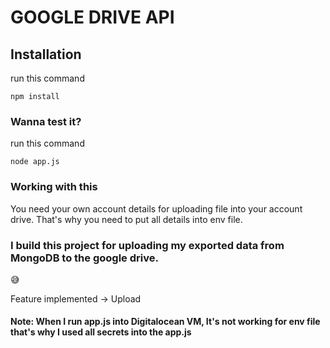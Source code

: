 # GOOGLE DRIVE API

## Installation
run this command
```
npm install
```
### Wanna test it?
run this command
```
node app.js
```
### Working with this
You need your own account details for uploading file into your account drive.
That's why you need to put all details into env file.

### I build this project for uploading my exported data from MongoDB to the google drive.
😅

Feature implemented -> Upload

#### Note: When I run app.js into Digitalocean VM, It's not working for env file that's why I used all secrets into the app.js
